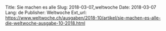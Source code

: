Title: Sie machen es alle
Slug: 2018-03-07_weltwoche
Date: 2018-03-07
Lang: de
Publisher: Weltwoche
Ext_url: https://www.weltwoche.ch/ausgaben/2018-10/artikel/sie-machen-es-alle-die-weltwoche-ausgabe-10-2018.html